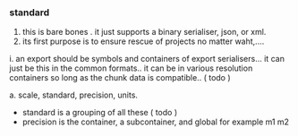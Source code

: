 ### standard

1. this is bare bones . it just supports a binary serialiser, json, or xml.
2. its first purpose is to ensure rescue of projects no matter waht,....

  i. an export should be symbols and containers of export serialisers... it can just be this in the common formats.. it can be in various resolution containers so long as the chunk data is compatible.. ( todo ) 

a. scale, standard, precision, units. 
- standard is a grouping of all these ( todo )
- precision is the container, a subcontainer, and global for example m1 m2
